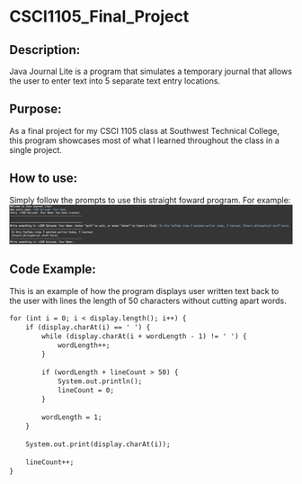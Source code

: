 # CSCI1105_Final_Project

## Description:
Java Journal Lite is a program that simulates a temporary journal that allows the user to enter text into 5 separate text entry locations.

## Purpose:
As a final project for my CSCI 1105 class at Southwest Technical College, this program showcases most of what I learned throughout the class in a single project.

## How to use:
Simply follow the prompts to use this straight foward program. For example:
<img src="Example.png" />

## Code Example:
This is an example of how the program displays user written text back to the user with lines the length of 50 characters without cutting apart words.
```
for (int i = 0; i < display.length(); i++) {
	if (display.charAt(i) == ' ') {
		while (display.charAt(i + wordLength - 1) != ' ') {
			wordLength++;
		}

		if (wordLength + lineCount > 50) {
			System.out.println();
			lineCount = 0;
		}

		wordLength = 1;
	}

	System.out.print(display.charAt(i));

	lineCount++;
}
```
